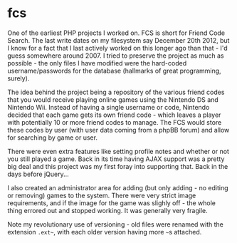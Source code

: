 # fcs

One of the earliest PHP projects I worked on.  FCS is short for Friend Code Search.  The last write dates on my filesystem say December 20th 2012, but I know for a fact that I last actively worked on this longer ago than that - I'd guess somewhere around 2007.  I tried to preserve the project as much as possible - the only files I have modified were the hard-coded username/passwords for the database (hallmarks of great programming, surely).

The idea behind the project being a repository of the various friend codes that you would receive playing online games using the Nintendo DS and Nintendo Wii.  Instead of having a single username or code, Nintendo decided that each game gets its own friend code - which leaves a player with potentially 10 or more friend codes to manage.  The FCS would store these codes by user (with user data coming from a phpBB forum) and allow for searching by game or user.

There were even extra features like setting profile notes and whether or not you still played a game.  Back in its time having AJAX support was a pretty big deal and this project was my first foray into supporting that.  Back in the days before jQuery...

I also created an administrator area for adding (but only adding - no editing or removing) games to the system.  There were very strict image requirements, and if the image for the game was slighly off - the whole thing errored out and stopped working.  It was generally very fragile.

Note my revolutionary use of versioning - old files were renamed with the extension `.ext~`, with each older version having more `~`s attached.